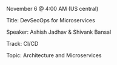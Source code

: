 November 6 @ 4:00 AM (US central)

Title: DevSecOps for Microservices

Speaker: Ashish Jadhav & Shivank Bansal

Track: CI/CD

Topic: Architecture and Microservices


